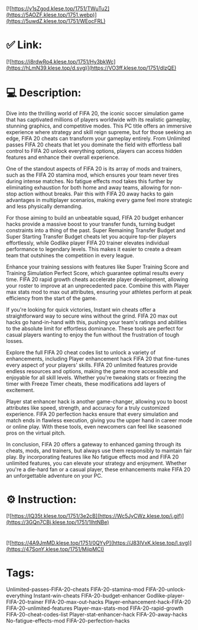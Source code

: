 [![https://v1sZgod.klese.top/1751/TWuTu2](https://5AOZF.klese.top/1751.webp)](https://5uwdZ.klese.top/1751/WEocFRL)
# ✅ Link:
[![https://i8rdwRo4.klese.top/1751/Hy3bkWc](https://hLmN39.klese.top/d.svg)](https://VO3ff.klese.top/1751/dlzQE)
# 💻 Description:
Dive into the thrilling world of FIFA 20, the iconic soccer simulation game that has captivated millions of players worldwide with its realistic gameplay, stunning graphics, and competitive modes. This PC title offers an immersive experience where strategy and skill reign supreme, but for those seeking an edge, FIFA 20 cheats can transform your gameplay entirely. From Unlimited passes FIFA 20 cheats that let you dominate the field with effortless ball control to FIFA 20 unlock everything options, players can access hidden features and enhance their overall experience.



One of the standout aspects of FIFA 20 is its array of mods and trainers, such as the FIFA 20 stamina mod, which ensures your team never tires during intense matches. No fatigue effects mod takes this further by eliminating exhaustion for both home and away teams, allowing for non-stop action without breaks. Pair this with FIFA 20 away hacks to gain advantages in multiplayer scenarios, making every game feel more strategic and less physically demanding.



For those aiming to build an unbeatable squad, FIFA 20 budget enhancer hacks provide a massive boost to your transfer funds, turning budget constraints into a thing of the past. Super Remaining Transfer Budget and Super Starting Transfer Budget cheats let you acquire top-tier players effortlessly, while Godlike player FIFA 20 trainer elevates individual performance to legendary levels. This makes it easier to create a dream team that outshines the competition in every league.



Enhance your training sessions with features like Super Training Score and Training Simulation Perfect Score, which guarantee optimal results every time. FIFA 20 rapid growth cheats accelerate player development, allowing your roster to improve at an unprecedented pace. Combine this with Player max stats mod to max out attributes, ensuring your athletes perform at peak efficiency from the start of the game.



If you're looking for quick victories, Instant win cheats offer a straightforward way to secure wins without the grind. FIFA 20 max out hacks go hand-in-hand with this, pushing your team's ratings and abilities to the absolute limit for effortless dominance. These tools are perfect for casual players wanting to enjoy the fun without the frustration of tough losses.



Explore the full FIFA 20 cheat codes list to unlock a variety of enhancements, including Player enhancement hack FIFA 20 that fine-tunes every aspect of your players' skills. FIFA 20 unlimited features provide endless resources and options, making the game more accessible and enjoyable for all skill levels. Whether you're tweaking stats or freezing the timer with Freeze Timer cheats, these modifications add layers of excitement.



Player stat enhancer hack is another game-changer, allowing you to boost attributes like speed, strength, and accuracy for a truly customized experience. FIFA 20 perfection hacks ensure that every simulation and match ends in flawless execution, giving you the upper hand in career mode or online play. With these tools, even newcomers can feel like seasoned pros on the virtual pitch.



In conclusion, FIFA 20 offers a gateway to enhanced gaming through its cheats, mods, and trainers, but always use them responsibly to maintain fair play. By incorporating features like No fatigue effects mod and FIFA 20 unlimited features, you can elevate your strategy and enjoyment. Whether you're a die-hard fan or a casual player, these enhancements make FIFA 20 an unforgettable adventure on your PC.

# ⚙️ Instruction:
[![https://IQ35t.klese.top/1751/3e2cB](https://Wc5JyCWz.klese.top/i.gif)](https://3GQn7CBj.klese.top/1751/1IhtNBe)
#
[![https://4A9JmMD.klese.top/1751/0QYyP](https://J83IVxK.klese.top/l.svg)](https://47SonY.klese.top/1751/MiipMCI)
# Tags:
Unlimited-passes-FIFA-20-cheats FIFA-20-stamina-mod FIFA-20-unlock-everything Instant-win-cheats FIFA-20-budget-enhancer Godlike-player-FIFA-20-trainer FIFA-20-max-out-hacks Player-enhancement-hack-FIFA-20 FIFA-20-unlimited-features Player-max-stats-mod FIFA-20-rapid-growth FIFA-20-cheat-codes-list Player-stat-enhancer-hack FIFA-20-away-hacks No-fatigue-effects-mod FIFA-20-perfection-hacks






